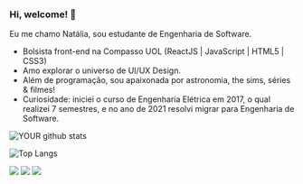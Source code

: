 ### Hi, welcome! 👋
Eu me chamo Natália, sou estudante de Engenharia de Software. 
<ul>
<li>Bolsista front-end na Compasso UOL (ReactJS | JavaScript | HTML5 | CSS3)</li>
<li>Amo explorar o universo de UI/UX Design.</li>
<li>Além de programação, sou apaixonada por astronomia, the sims, séries & filmes!</li>
<li>Curiosidade: iniciei o curso de Engenharia Elétrica em 2017, o qual realizei 7 semestres, e no ano de 2021 resolvi migrar para Engenharia de Software.</li>
</ul>

![YOUR github stats](https://github-readme-stats.vercel.app/api?username=nataliakrein&theme=radical)

![Top Langs](https://github-readme-stats.vercel.app/api/top-langs/?username=nataliakrein&langs_count=8&theme=radical)

[<img src="https://img.shields.io/badge/linkedin-%230077B5.svg?&style=for-the-badge&logo=linkedin&color=d93a7c&logoColor=white" />](https://www.linkedin.com/in/nataliakrein/) 
[<img src="https://img.shields.io/badge/discord-%230077B5.svg?&style=for-the-badge&logo=discord&color=d93a7c&logoColor=white" />](https://discords.com/bio/p/ntlkrn) 
[<img src="https://img.shields.io/badge/filmow-d93a7c?&style=for-the-badge&color=d93a7c&logoColor=white" />](https://filmow.com/usuario/ntlkrn) 
